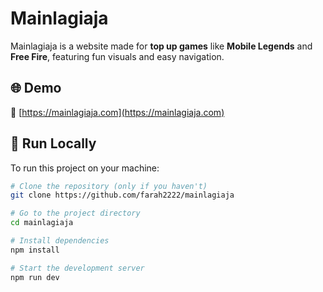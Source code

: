 # Mainlagiaja

Mainlagiaja is a website made for **top up games** like **Mobile Legends** and **Free Fire**, featuring fun visuals and easy navigation.

## 🌐 Demo  
🔗 [https://mainlagiaja.com](https://mainlagiaja.com)

## 🚀 Run Locally

To run this project on your machine:

```bash
# Clone the repository (only if you haven't)
git clone https://github.com/farah2222/mainlagiaja

# Go to the project directory
cd mainlagiaja

# Install dependencies
npm install

# Start the development server
npm run dev



